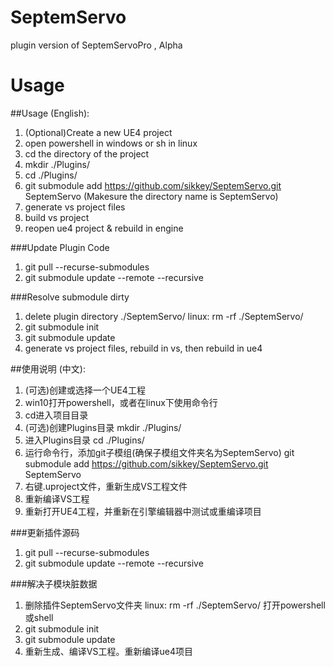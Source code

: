# SeptemServo
plugin version of SeptemServoPro , Alpha

# Usage

##Usage (English):

1. (Optional)Create a new UE4 project
2. open powershell in windows or sh in linux
3. cd the directory of the project
4. mkdir ./Plugins/
5. cd ./Plugins/
6. git submodule add https://github.com/sikkey/SeptemServo.git SeptemServo
	(Makesure the directory name is SeptemServo)
7. generate vs project files
8. build vs project
9. reopen ue4 project & rebuild in engine

###Update Plugin Code

1. git pull --recurse-submodules
2. git submodule update --remote --recursive

###Resolve submodule dirty

1. delete plugin directory ./SeptemServo/
	linux: rm -rf ./SeptemServo/
2. git submodule init
3. git submodule update
4. generate vs project files, rebuild in vs, then rebuild in ue4


##使用说明 (中文):

1. (可选)创建或选择一个UE4工程
2. win10打开powershell，或者在linux下使用命令行
3. cd进入项目目录
4. (可选)创建Plugins目录	mkdir ./Plugins/
5. 进入Plugins目录	cd ./Plugins/
6. 运行命令行，添加git子模组(确保子模组文件夹名为SeptemServo)
	git submodule add https://github.com/sikkey/SeptemServo.git SeptemServo
7. 右键.uproject文件，重新生成VS工程文件
8. 重新编译VS工程
9. 重新打开UE4工程，并重新在引擎编辑器中测试或重编译项目

###更新插件源码

1. git pull --recurse-submodules
2. git submodule update --remote --recursive

###解决子模块脏数据

1. 删除插件SeptemServo文件夹
	linux: rm -rf ./SeptemServo/
打开powershell或shell
2. git submodule init
3. git submodule update
4. 重新生成、编译VS工程。重新编译ue4项目

